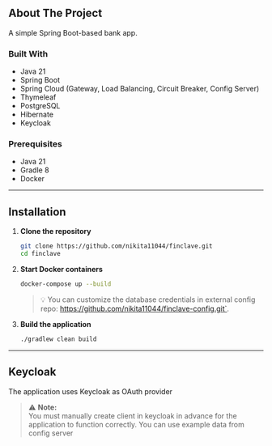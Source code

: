 ## About The Project

A simple Spring Boot-based bank app.

### Built With

- Java 21
- Spring Boot
- Spring Cloud (Gateway, Load Balancing, Circuit Breaker, Config Server)
- Thymeleaf
- PostgreSQL
- Hibernate
- Keycloak

### Prerequisites

- Java 21
- Gradle 8
- Docker

---

## Installation

1. **Clone the repository**

   ```bash
   git clone https://github.com/nikita11044/finclave.git
   cd finclave
   ```

2. **Start Docker containers**

   ```bash
   docker-compose up --build
   ```

   > 💡 You can customize the database credentials in external config repo: https://github.com/nikita11044/finclave-config.git`.

3. **Build the application**

   ```bash
   ./gradlew clean build
   ```

---

## Keycloak

The application uses Keycloak as OAuth provider

> ⚠️ **Note:**  
> You must manually create client in keycloak in advance for the application to function correctly.
> You can use example data from config server
